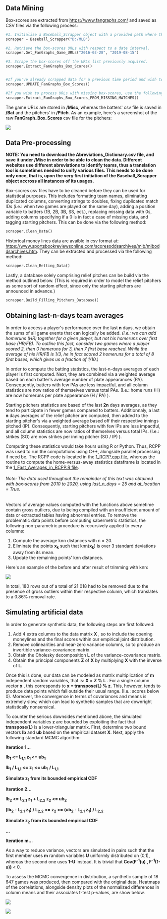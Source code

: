 ## Data Mining

Box-scores are extracted from https://www.fangraphs.com/ and saved as CSV files via the following process:

```python
#1. Initialise a Baseball_Scrapper object with a provided path where the files will be stored. 
scrapper = Baseball_Scrapper("D:/MLB")

#2. Retrieve the box-scores URLs with respect to a date interval. 
scrapper.Get_FanGraphs_Game_URLs("2016-03-28", "2019-08-15")

#3. Scrape the box-scores off the URLs list previously acquired. 
scrapper.Extract_FanGraphs_Box_Scores()


#If you've already scrapped data for a previous time period and wish to simply update your box-scores list, use the following method:
scrapper.UPDATE_FanGraphs_Box_Scores()

#If you wish to process URLs with missing box-scores, use the following method:
scrapper.Extract_FanGraphs_Box_Scores_FROM_MISSING_MATCHES()
```


The game URLs are stored in **/Misc**, whereas the batters' csv file is saved in **/Bat** and the pitchers' in **/Pitch**. As an example, here's a screenshot of the raw **FanGraph_Box_Scores** csv file for the pitchers:

![](https://i.imgur.com/KX6K3AY.png)


## Data Pre-processing

**NOTE: You need to download the Abreviations_Dictionary.csv file, and save it under /Misc in order to be able to clean the data. Different websites use different abreviations to identify teams, thus a translation tool is sometimes needed to unify various files. This needs to be done only once, that is, upon the very first initiation of the Baseball_Scrapper object accross all instances of its usages.**

Box-scores csv files have to be cleaned before they can be used for statistical purposes. This includes formating team names, eliminating duplicated columns, converting strings to doubles, fixing duplicated match IDs (i.e.: when two games are played on the same day), adding a position variable to batters (1B, 2B, 3B, SS, ect.), replacing missing data with 0s, adding columns specifying if a 0 is in fact a case of missing data, and tagging starting pitchers. This can be done via the following method:

```python
scrapper.Clean_Data()
```

Historical money lines data are avaible in csv format at: https://www.sportsbookreviewsonline.com/scoresoddsarchives/mlb/mlboddsarchives.htm. They can be extracted and processed via the following method:
```python
scrapper.Clean_Betting_Data()
```

Lastly, a database solely comprising relief pitches can be build via the method outlined below. (This is required in order to model the relief pitchers as some sort of random effect, since only the starting pitchers are announced in advance.)
```python
scrapper.Build_Filling_Pitchers_Database()
```


## Obtaining last-n-days team averages

In order to access a player's performance over the last **n** days, we obtain the sums of all game events that can logically be added. *(I.e.: we can add homeruns (HR) together for a given player, but not his homeruns over first base (HR/FB). To outline this fact, consider two games where a player scored 2, then 0 homeruns for 3, then 7 first base reached. While the average of his HR/FB is 1/3, he in fact scored 2 homeruns for a total of 8 first bases, which gives us a fraction of 1/10.)* 

In order to compute the batting statistics, the last-n-days averages of each player is first computed. Next, they are combined via a weighted average based on each batter's average number of plate appearances (PA). Consequently, batters with few PAs are less impactful, and all column statistics are now ratios of themselves versus total PAs. (I.e.: home runs (H) are now homeruns per plate appearance (H / PA) ).

Starting pitchers statistics are based of the last **2n** days averages, as they tend to participate in fewer games compared to batters. Additionnaly, a last **n** days averages of the relief pitcher are computed, then added to the starting pitcher's via a weighted average based off their respective innings pitched (IP). Consequently, starting pitchers with few IPs are less impactful, and all column statistics are now ratios of themselves versus total IPs. (I.e.: strikes (SO) are now strikes per inning pitcher (SO / IP) ).

Computing these statistics would take hours using R or Python. Thus, RCPP was used to run the computations using C++, alongside parallel processing if need be. The RCPP code is located in the [1_RCPP.cpp file](https://github.com/frankfredj/MLB_Betting/blob/master/1_RCPP.cpp), whereas the routine to compute the home-versus-away statistics dataframe is located in the [1_Fast_Averages_in_RCPP.R file](https://github.com/frankfredj/MLB_Betting/blob/master/1_Fast_Averages_in_RCPP.R).



###### Note: The data used throughout the remainder of this text was obtained with box-scores from 2010 to 2020, using last_n_days = 25 and at_location = True. 

Vectors of average values computed with the functions above sometime contain gross outliers, due to being compiled with an insufficient amount of data or extracted tables having abnormal entries. To remove the problematic data points before computing sabermetric statistics, the following non-parametric procedure is recursively applied to every columns:<br/>

1. Compute the average knn distances with n = 20.
2. Eliminate the points **x<sub>k</sub>** such that knn(**x<sub>k</sub>**) is over 3 standard deviations away from its mean.
3. Update the remaining points' knn distances.<br/>

Here's an example of the before and after result of trimming with knn: <br/>

![](https://i.imgur.com/cqibFfe.png) <br/>


In total, 180 rows out of a total of 21 018 had to be removed due to the presence of gross outliers within their respective column, which translates to a 0.86% removal rate.


## Simulating artificial data

In order to generate synthetic data, the following steps are first followed:<br/>
1. Add 4 extra columns to the data matrix **X** , so to include the opening moneylines and the final scores within our empirical joint distribution.
2. Remove colinearities and near-zero variance columns, so to produce an invertible variance-covariance matrix.
3. Obtain the Cholesky decomposition **L** of the variance-covariance matrix.
4. Obtain the principal components **Z** of **X** by multiplying **X** with the inverse of **L**.<br/> 

Once this is done, our data can be modeled as matrix multiplication of **m** independent random variables, that is: **X** = **Z % L** . For a single column vector **x** , this corresponds to **x = transpose(L) % z**. This, however, tends to produce data points which fall outside their usual range. (I.e.: scores below 0). Moreover, the convergence in terms of covariances and means is extremely slow, which can lead to synthetic samples that are downright statistically nonsensical.

To counter the serious downsides mentioned above, the simulated independent variables **z** are bounded by exploiting the fact that **transpose(L)** is a lower-triangular matrix. First, determine two bound vectors **lb** and **ub** based on the empirical dataset **X**. Next, apply the following standard MCMC algorithm: <br/>

**Iteration 1...**

**lb<sub>1</sub> <= L<sub>1,1</sub> z<sub>1</sub> <= ub<sub>1</sub>**

**lb<sub>1</sub> / L<sub>1,1</sub> <=  z<sub>1</sub> <= ub<sub>1</sub> / L<sub>1,1</sub>**

**Simulate z<sub>1</sub> from its bounded empirical CDF**<br/>

**Iteration 2...**

**lb<sub>2</sub> <= L<sub>2,1</sub> z<sub>1</sub> + L<sub>2,2</sub> z<sub>2</sub> <= ub<sub>2</sub>**

**(lb<sub>2</sub> - L<sub>2,1</sub> z<sub>1</sub>) / L<sub>2,2</sub> <=   z<sub>2</sub> <= (ub<sub>2</sub> - L<sub>2,1</sub> z<sub>1</sub>) / L<sub>2,2</sub>**

**Simulate z<sub>2</sub> from its bounded empirical CDF**<br/>

**...**<br/>

**Iteration m...**<br/>


As a way to reduce variance, vectors are simulated in pairs such that the first member uses **m** random variables **U** uniformly distributed on (0,1), whereas the second one uses **1-U** instead. It is trivial that **Cov(F<sup>-1</sup>(u) , F<sup>-1</sup>(1-u))** < 0.


To assess the MCMC convergence in distribution, a synthetic sample of 18 647 games was produced, then compared with the original data. Heatmaps of the correlations, alongside density plots of the normalized differences in column means and their associates t-test p-values, are show below.

![](https://i.imgur.com/7pK3Vqb.png)<br/>

![](https://i.imgur.com/l1W5bSJ.png)<br/>





